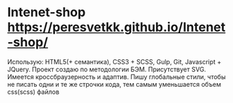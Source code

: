# Intenet-shop https://peresvetkk.github.io/Intenet-shop/
Использую: HTML5(+ семантика), CSS3 + SCSS, Gulp, Git, Javascript + JQuery. Проект создаю по методологии БЭМ. Присутствует SVG.
Имеется кроссбраузерность и адаптив.
Пишу глобальные стили, чтобы не писать одни и те же строчки кода, тем самым уменьшается объем css(scss) файлов
